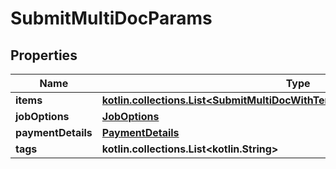 
# SubmitMultiDocParams

## Properties
| Name | Type | Description | Notes |
| ------------ | ------------- | ------------- | ------------- |
| **items** | [**kotlin.collections.List&lt;SubmitMultiDocWithTemplateParamsRequestItemsInner&gt;**](SubmitMultiDocWithTemplateParamsRequestItemsInner.md) |  |  |
| **jobOptions** | [**JobOptions**](JobOptions.md) |  |  |
| **paymentDetails** | [**PaymentDetails**](PaymentDetails.md) |  |  |
| **tags** | **kotlin.collections.List&lt;kotlin.String&gt;** |  |  [optional] |



